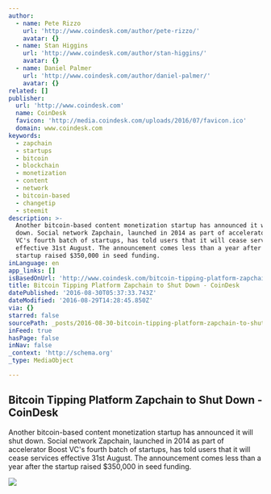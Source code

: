 ```yaml
---
author:
  - name: Pete Rizzo
    url: 'http://www.coindesk.com/author/pete-rizzo/'
    avatar: {}
  - name: Stan Higgins
    url: 'http://www.coindesk.com/author/stan-higgins/'
    avatar: {}
  - name: Daniel Palmer
    url: 'http://www.coindesk.com/author/daniel-palmer/'
    avatar: {}
related: []
publisher:
  url: 'http://www.coindesk.com'
  name: CoinDesk
  favicon: 'http://media.coindesk.com/uploads/2016/07/favicon.ico'
  domain: www.coindesk.com
keywords:
  - zapchain
  - startups
  - bitcoin
  - blockchain
  - monetization
  - content
  - network
  - bitcoin-based
  - changetip
  - steemit
description: >-
  Another bitcoin-based content monetization startup has announced it will shut
  down. Social network Zapchain, launched in 2014 as part of accelerator Boost
  VC's fourth batch of startups, has told users that it will cease services
  effective 31st August. The announcement comes less than a year after the
  startup raised $350,000 in seed funding.
inLanguage: en
app_links: []
isBasedOnUrl: 'http://www.coindesk.com/bitcoin-tipping-platform-zapchain-shut/'
title: Bitcoin Tipping Platform Zapchain to Shut Down - CoinDesk
datePublished: '2016-08-30T05:37:33.743Z'
dateModified: '2016-08-29T14:28:45.850Z'
via: {}
starred: false
sourcePath: _posts/2016-08-30-bitcoin-tipping-platform-zapchain-to-shut-down-coindesk.md
inFeed: true
hasPage: false
inNav: false
_context: 'http://schema.org'
_type: MediaObject

---
```

<article style=""><h1>Bitcoin Tipping Platform Zapchain to Shut Down - CoinDesk</h1><p>Another bitcoin-based content monetization startup has announced it will shut down. Social network Zapchain, launched in 2014 as part of accelerator Boost VC's fourth batch of startups, has told users that it will cease services effective 31st August. The announcement comes less than a year after the startup raised $350,000 in seed funding.</p><img src="https://media.coindesk.com/uploads/2016/08/Screen-Shot-2016-08-29-at-9.53.12-AM.png" /></article>